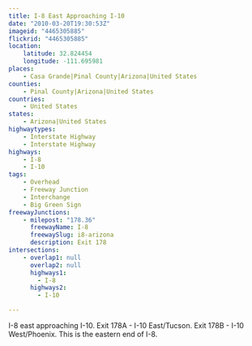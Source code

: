 ```yaml
---
title: I-8 East Approaching I-10
date: "2010-03-20T19:30:53Z"
imageid: "4465305885"
flickrid: "4465305885"
location:
    latitude: 32.824454
    longitude: -111.695981
places:
    - Casa Grande|Pinal County|Arizona|United States
counties:
    - Pinal County|Arizona|United States
countries:
    - United States
states:
    - Arizona|United States
highwaytypes:
    - Interstate Highway
    - Interstate Highway
highways:
    - I-8
    - I-10
tags:
    - Overhead
    - Freeway Junction
    - Interchange
    - Big Green Sign
freewayJunctions:
    - milepost: "178.36"
      freewayName: I-8
      freewaySlug: i8-arizona
      description: Exit 178
intersections:
    - overlap1: null
      overlap2: null
      highways1:
        - I-8
      highways2:
        - I-10

---
```

I-8 east approaching I-10.  Exit 178A - I-10 East/Tucson.  Exit 178B - I-10 West/Phoenix.  This is the eastern end of I-8.